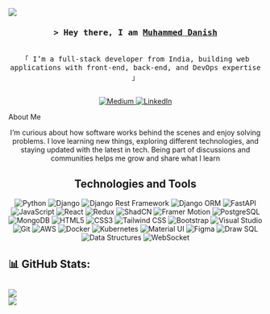 
[![](https://visitcountpro.itsvg.in/api?id=danish-kv&label=Profile%20Views&color=5&icon=5&pretty=false)](https://visitcount.itsvg.in)


<!-- Intro -->
<h3 align="center">
  <samp>&gt; Hey there, I am
    <b><a target="_blank" href="https://www.linkedin.com/in/danish5/">Muhammed Danish</a></b>
  </samp>
</h3>
<p align="center">
  <samp>
    <br>
    「 I’m a full-stack developer from India, building web applications with front-end, back-end, and DevOps expertise 」
    <br><br>
  </samp>
</p>

<!-- Social Media Links -->
<p align="center">
  <a href="https://medium.com/@danish_muhd/" target="blank">
    <img src="https://img.shields.io/badge/Website-DC143C?style=for-the-badge&logo=medium&logoColor=white" alt="Medium" />
  </a>
  <a href="https://www.linkedin.com/in/danish5/" target="_blank">
    <img src="https://img.shields.io/badge/LinkedIn-0077B5?style=for-the-badge&logo=linkedin&logoColor=white" alt="LinkedIn" />
  </a>
<!--   <a href="https://www.instagram.com/dan1sh_muhd/" target="_blank">
    <img src="https://img.shields.io/badge/Instagram-fe4164?style=for-the-badge&logo=instagram&logoColor=white" alt="Instagram" />
  </a> -->
</p>

<!-- About Section -->
About Me
<p align="center">  
I’m curious about how software works behind the scenes and enjoy solving problems. I love learning new things, exploring different technologies, and staying updated with the latest in tech. Being part of discussions and communities helps me grow and share what I learn
</p>
<!-- Technologies and Tools -->
<h2 align="center">Technologies and Tools</h2>
<p align="center">
  <img src="https://img.shields.io/badge/python-3670A0?style=for-the-badge&logo=python&logoColor=ffdd54" alt="Python" />
  <img src="https://img.shields.io/badge/django-%23092E20.svg?style=for-the-badge&logo=django&logoColor=white" alt="Django" />
  <img src="https://img.shields.io/badge/django_%23rest_framework-092E20?style=for-the-badge&logo=django&logoColor=white" alt="Django Rest Framework" />
  <img src="https://img.shields.io/badge/django_orm-092E20?style=for-the-badge&logo=django&logoColor=white" alt="Django ORM" />
  <img src="https://img.shields.io/badge/FastAPI-009688?style=for-the-badge&logo=fastapi&logoColor=white" alt="FastAPI" />
  <img src="https://img.shields.io/badge/Javascript-F0DB4F?style=for-the-badge&labelColor=black&logo=javascript&logoColor=F0DB4F" alt="JavaScript" />
  <img src="https://img.shields.io/badge/-React-61DBFB?style=for-the-badge&labelColor=black&logo=react&logoColor=61DBFB" alt="React" />
  <img src="https://img.shields.io/badge/Redux-593D88?style=for-the-badge&logo=redux&logoColor=white" alt="Redux" />
  <img src="https://img.shields.io/badge/ShadCN-000000?style=for-the-badge&logo=shadcn&logoColor=white" alt="ShadCN" />
  <img src="https://img.shields.io/badge/Framer_Motion-000000?style=for-the-badge&logo=framer&logoColor=white" alt="Framer Motion" />
  <img src="https://img.shields.io/badge/postgres-%23316192.svg?style=for-the-badge&logo=postgresql&logoColor=white" alt="PostgreSQL" />
  <img src="https://img.shields.io/badge/MongoDB-4EA94B?style=for-the-badge&logo=mongodb&logoColor=white" alt="MongoDB" />
  <img src="https://img.shields.io/badge/HTML5-E34F26?style=for-the-badge&logo=html5&logoColor=white" alt="HTML5" />
  <img src="https://img.shields.io/badge/CSS3-1572B6?style=for-the-badge&logo=css3&logoColor=white" alt="CSS3" />
  <img src="https://img.shields.io/badge/Tailwind_CSS-092749?style=for-the-badge&logo=tailwindcss&logoColor=06B6D4&labelColor=000000" alt="Tailwind CSS" />
  <img src="https://img.shields.io/badge/Bootstrap-563D7C?style=for-the-badge&logo=bootstrap&logoColor=white" alt="Bootstrap" />
  <img src="https://img.shields.io/badge/Visual_Studio-0078d7?style=for-the-badge&logo=visual%20studio&logoColor=white" alt="Visual Studio" />
  <img src="https://img.shields.io/badge/Git-F05032?style=for-the-badge&logo=git&logoColor=white" alt="Git" />
  <img src="https://img.shields.io/badge/AWS-%23FF9900.svg?style=for-the-badge&logo=amazon-aws&logoColor=white" alt="AWS" />
  <img src="https://img.shields.io/badge/docker-%230db7ed.svg?style=for-the-badge&logo=docker&logoColor=white" alt="Docker" />
  <img src="https://img.shields.io/badge/Kubernetes-326CE5?style=for-the-badge&logo=kubernetes&logoColor=white" alt="Kubernetes" />
  <img src="https://img.shields.io/badge/Material_UI-0081CB?style=for-the-badge&logo=material-ui&logoColor=white" alt="Material UI" />
  <img src="https://img.shields.io/badge/Figma-F24E1E?style=for-the-badge&logo=figma&logoColor=white" alt="Figma" />
  <img src="https://img.shields.io/badge/Draw_SQL-000000?style=for-the-badge&logo=sql&logoColor=white" alt="Draw SQL" />
  <img src="https://img.shields.io/badge/Data_Structures-006400?style=for-the-badge" alt="Data Structures" />
  <img src="https://img.shields.io/badge/WebSocket-4E4E4E?style=for-the-badge&logo=websocket&logoColor=white" alt="WebSocket" />
</p>



## 📊 GitHub Stats:
![](https://github-readme-stats.vercel.app/api?username=danish-kv&theme=merko&hide_border=false&include_all_commits=false&count_private=false)<br/>
![](https://github-readme-streak-stats.herokuapp.com/?user=danish-kv&theme=merko&hide_border=false)<br/>
---

<!-- Proudly created with GPRM ( https://gprm.itsvg.in ) -->
